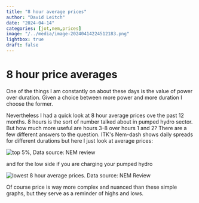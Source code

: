```yaml
---
title: "8 hour average prices"
author: "David Leitch"
date: "2024-04-14"
categories: [jot,nem,prices]
image: "/../media/image-20240414224512183.png"
lightbox: true
draft: false
---
```




# 8 hour price averages 

One of the things I am constantly on about these days is the value of power over duration. Given a choice between more power and more duration I choose the former.

Nevertheless I had a quick look at 8 hour average prices ove the past 12 months. 8 hours is the sort of number talked about in pumped hydro sector. But how much more useful are hours 3-8 over hours 1 and 2? There are a few different answers to the question. ITK's Nem-dash  shows daily spreads for different durations but here I just look at average prices:

![top 5%, Data source: NEM review](../media/image-20240414224232588.png)

and for the low side if you are charging your pumped hydro

![lowest 8 hour average prices. Data source: NEM Review](../media/image-20240414224512183.png)

Of course price is way more complex and nuanced than these simple graphs, but they serve as a reminder of highs and lows.